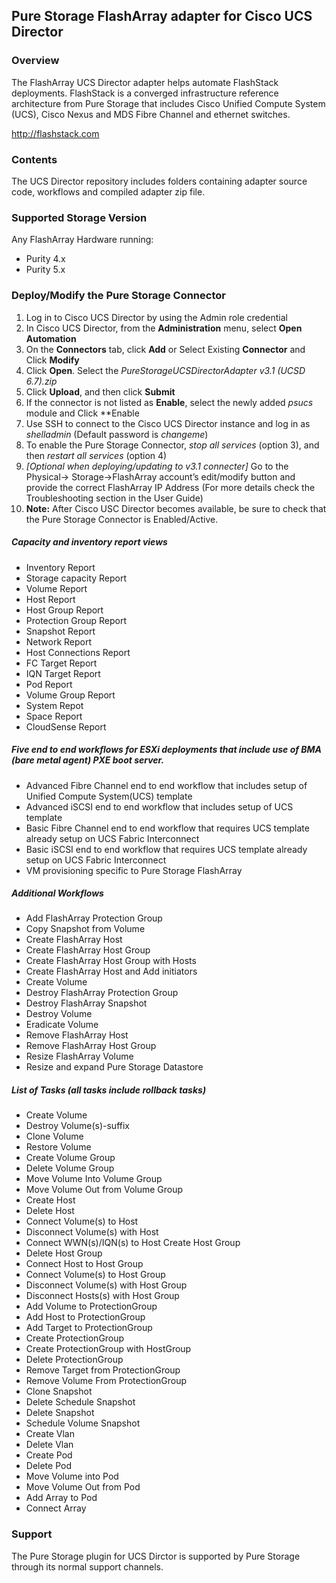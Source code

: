 ## Pure Storage FlashArray adapter for Cisco UCS Director


### Overview
The FlashArray UCS Director adapter helps automate FlashStack deployments.  FlashStack is a converged infrastructure reference architecture from Pure Storage that includes Cisco Unified Compute System (UCS), Cisco Nexus and MDS Fibre Channel and ethernet switches.

http://flashstack.com

### Contents
The UCS Director repository includes folders containing adapter source code, workflows and compiled adapter zip file.

### Supported Storage Version
Any FlashArray Hardware running:
* Purity 4.x
* Purity 5.x

### Deploy/Modify the Pure Storage Connector
1. Log in to Cisco UCS Director by using the Admin role credential
2. In Cisco UCS Director, from the **Administration** menu, select **Open Automation**
3. On the **Connectors** tab, click **Add** or Select Existing **Connector** and Click **Modify**
4. Click **Open**. Select the *PureStorageUCSDirectorAdapter v3.1 (UCSD 6.7).zip*
5. Click **Upload**, and then click **Submit**
6. If the connector is not listed as **Enable**, select the newly added *psucs* module and Click **Enable
7. Use SSH to connect to the Cisco UCS Director instance and log in as *shelladmin*
(Default password is *changeme*)
8. To enable the Pure Storage Connector, *stop all services* (option 3), and then *restart all
services* (option 4)
9. *[Optional when deploying/updating to v3.1 connecter]* Go to the Physical→
Storage→FlashArray account’s edit/modify button and provide the correct FlashArray IP Address 
(For more details check the Troubleshooting section in the User Guide)
10. **Note:** After Cisco USC Director becomes available, be sure to check that the Pure Storage Connector is Enabled/Active.

##### Capacity and inventory report views
* Inventory Report
* Storage capacity Report
* Volume Report
* Host Report
* Host Group Report
* Protection Group Report
* Snapshot Report
* Network Report
* Host Connections Report
* FC Target Report
* IQN Target Report
* Pod Report
* Volume Group Report
* System Repot
* Space Report
* CloudSense Report

##### Five end to end workflows for ESXi deployments that include use of BMA (bare metal agent) PXE boot server.
* Advanced Fibre Channel end to end workflow that includes setup of Unified Compute System(UCS) template
* Advanced iSCSI end to end workflow that includes setup of UCS template
* Basic Fibre Channel end to end workflow that requires UCS template already setup on UCS Fabric Interconnect
* Basic iSCSI end to end workflow that requires UCS template already setup on UCS Fabric Interconnect
* VM provisioning specific to Pure Storage FlashArray

##### Additional Workflows
* Add FlashArray Protection Group
* Copy Snapshot from Volume
* Create FlashArray Host
* Create FlashArray Host Group
* Create FlashArray Host Group with Hosts
* Create FlashArray Host and Add initiators
* Create Volume
* Destroy FlashArray Protection Group
* Destroy FlashArray Snapshot
* Destroy Volume
* Eradicate Volume
* Remove FlashArray Host
* Remove FlashArray Host Group
* Resize FlashArray Volume
* Resize and expand Pure Storage Datastore

##### List of Tasks (all tasks include rollback tasks)
* Create Volume
* Destroy Volume(s)-suffix
* Clone Volume 
* Restore Volume 
* Create Volume Group
* Delete Volume Group
* Move Volume Into Volume Group
* Move Volume Out from Volume Group
* Create Host
* Delete Host
* Connect Volume(s) to Host
* Disconnect Volume(s) with Host
* Connect WWN(s)/IQN(s) to Host Create Host Group
* Delete Host Group
* Connect Host to Host Group
* Connect Volume(s) to Host Group
* Disconnect Volume(s) with Host Group
* Disconnect Hosts(s) with Host Group
* Add Volume to ProtectionGroup
* Add Host to ProtectionGroup
* Add Target to ProtectionGroup
* Create ProtectionGroup
* Create ProtectionGroup with HostGroup
* Delete ProtectionGroup
* Remove Target from ProtectionGroup
* Remove Volume From ProtectionGroup
* Clone Snapshot
* Delete Schedule Snapshot
* Delete Snapshot
* Schedule Volume Snapshot
* Create Vlan
* Delete Vlan
* Create Pod
* Delete Pod
* Move Volume into Pod
* Move Volume Out from Pod
* Add Array to Pod
* Connect Array

### Support
The Pure Storage plugin for UCS Dirctor is supported by Pure Storage through its normal support channels.
